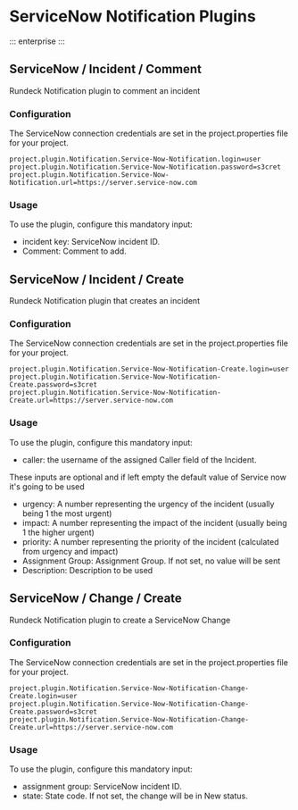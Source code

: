 # ServiceNow Notification Plugins
::: enterprise
:::
<!---
Original:
http://support.rundeck.com/customer/en/portal/articles/2915300-servicenow-plugins)
--->

## ServiceNow / Incident / Comment

Rundeck Notification plugin to comment an incident

### Configuration

The ServiceNow connection credentials are set in the project.properties file
for your project.

```
project.plugin.Notification.Service-Now-Notification.login=user
project.plugin.Notification.Service-Now-Notification.password=s3cret
project.plugin.Notification.Service-Now-Notification.url=https://server.service-now.com
```

### Usage

To use the plugin, configure this mandatory input:

- incident key: ServiceNow incident ID.
- Comment: Comment to add.

## ServiceNow / Incident / Create

Rundeck Notification plugin that creates an incident

### Configuration

The ServiceNow connection credentials are set in the project.properties file
for your project.

```
project.plugin.Notification.Service-Now-Notification-Create.login=user
project.plugin.Notification.Service-Now-Notification-Create.password=s3cret
project.plugin.Notification.Service-Now-Notification-Create.url=https://server.service-now.com
```

### Usage

To use the plugin, configure this mandatory input:

- caller: the username of the assigned Caller field of the Incident.

These inputs are optional and if left empty the default value of Service now it's going to be used

- urgency: A number representing the urgency of the incident (usually being 1 the most urgent)
- impact: A number representing the impact of the incident (usually being 1 the higher urgent)
- priority: A number representing the priority of the incident (calculated from urgency and impact)
- Assignment Group: Assignment Group. If not set, no value will be sent
- Description: Description to be used

## ServiceNow / Change / Create

Rundeck Notification plugin to create a ServiceNow Change

### Configuration

The ServiceNow connection credentials are set in the project.properties file
for your project.

```
project.plugin.Notification.Service-Now-Notification-Change-Create.login=user
project.plugin.Notification.Service-Now-Notification-Change-Create.password=s3cret
project.plugin.Notification.Service-Now-Notification-Change-Create.url=https://server.service-now.com
```

### Usage

To use the plugin, configure this mandatory input:

- assignment group: ServiceNow incident ID.
- state: State code. If not set, the change will be in New status.
